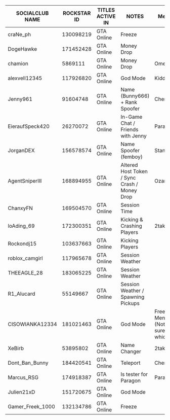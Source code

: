 SOCIALCLUB NAME | ROCKSTAR ID | TITLES ACTIVE IN | NOTES | Menu
------------ | ------------- | ------------- | ------------- | ------------- 
craNe_ph     | 130098219     | GTA Online    | Freeze     | 
DogeHawke    | 171452428     | GTA Online    | Money Drop | 
chamion      | 5869111       | GTA Online    | Money Drop | Omega
alexvell12345     | 117926820       | GTA Online    | God Mode | Kiddions
Jenny961    | 91604748      | GTA Online    | Name (Bunny666) + Rank Spoofer | Cherax?
EieraufSpeck420    | 26270072     | GTA Online    | In-Game Chat / Friends with Jenny | Paragon
JorganDEX    | 156578574    | GTA Online    | Name Spoofer (femboy) | Stand
AgentSniperIII   | 168894955    | GTA Online    | Altered Host Token / Sync Crash / Money Drop | Ozark
ChanxyFN   | 169504570    | GTA Online    | Session Time | 
loAding_69 | 172300351    | GTA Online    | Kicking & Crashing Players | 2take1
Rockondj15 | 103637663    | GTA Online    | Kicking Players | 
roblox_camgirl | 117965678    | GTA Online    | Session Weather | 
THEEAGLE_28 | 183065225   | GTA Online    | Session Weather | 
R1_Alucard | 55149667   | GTA Online    | Session Weather / Spawning Pickups | 
CISOWIANKA12334 | 181021463   | GTA Online    | God Mode | Free Menu (Not sure which)
XeBirb | 53895802   | GTA Online    | Name Changer | 2take1
Dont_Ban_Bunny | 184420541 | GTA Online | Teleport | Cherax
Marcus_RSG | 174918387 | GTA Online | Is tester for Paragon | Paragon
Julien21xD | 151720675 | GTA Online | God Mode | 
Gamer_Freek_1000 | 132134786 | GTA Online | Freeze | 
